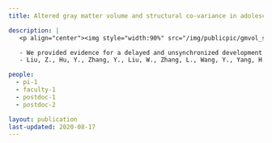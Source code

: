 ```yaml
---
title: Altered gray matter volume and structural co-variance in adolescents with social anxiety disorder

description: |
   <p align="center"><img style="width:90%" src="/img/publicpic/gmvol_struc_covar.png"></p>

   - We provided evidence for a delayed and unsynchronized development of the fronto-limbic system of adolescents with social anxiety disorder. We found significant co-variance in grey matter volume of orbitofrontal gyrus, insula, and amygdala in typically developing adolescents, but this co-variance relationship was disrupted in adolescents with social anxiety disorder.
   - Liu, Z., Hu, Y., Zhang, Y., Liu, W., Zhang, L., Wang, Y., Yang, H., Wu, J., Cheng, W., Yang, Z., 2020. Altered gray matter volume and structural co-variance in adolescents with social anxiety disorder: Evidence for a delayed and unsynchronized development of the fronto-limbic system. Psychol. Med. [full text](https://doi.org/10.1017/S0033291720000495)

people:
  - pi-1
  - faculty-1
  - postdoc-1
  - postdoc-2

layout: publication
last-updated: 2020-08-17
---
```

